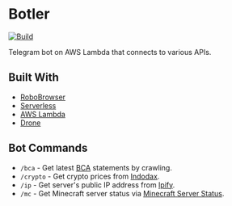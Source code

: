 # Botler

[![Build](https://drone.kputrajaya.com/api/badges/kiloev/botler/status.svg)](https://drone.kputrajaya.com/kiloev/botler)

Telegram bot on AWS Lambda that connects to various APIs.

## Built With

* [RoboBrowser](https://github.com/jmcarp/robobrowser)
* [Serverless](https://serverless.com/)
* [AWS Lambda](https://aws.amazon.com/lambda/)
* [Drone](https://drone.io/)

## Bot Commands

* `/bca` - Get latest [BCA](https://ibank.klikbca.com/) statements by crawling.
* `/crypto` - Get crypto prices from [Indodax](https://indodax.com/).
* `/ip` - Get server's public IP address from [Ipify](https://www.ipify.org/).
* `/mc` - Get Minecraft server status via [Minecraft Server Status](https://api.mcsrvstat.us/).
